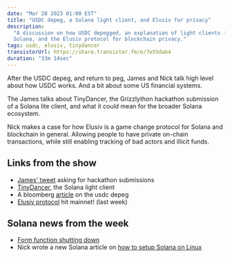 ```yaml
---
date: "Mar 20 2023 01:00 EST"
title: "USDC depeg, a Solana light client, and Elusiv for privacy"
description:
  "A discussion on how USDC depegged, an explanation of light clients for
  Solana, and the Elusiv protocol for blockchain privacy."
tags: usdc, elusiv, tinydancer
transistorUrl: https://share.transistor.fm/e/7e55dab4
duration: "33m 14sec"
---
```


After the USDC depeg, and return to peg, James and Nick talk high level about
how USDC works. And a bit about some US financial systems.

The James talks about TinyDancer, the Grizzlython hackathon submission of a
Solana lite client, and what it could mean for the broader Solana ecosystem.

Nick makes a case for how Elusiv is a game change protocol for Solana and
blockchain in general. Allowing people to have private on-chain transactions,
while still enabling tracking of bad actors and illicit funds.

## Links from the show

- [James’ tweet](https://twitter.com/jamesrp13/status/1636067753978368002)
  asking for hackathon submissions
- [TinyDancer](https://www.tinydancer.io/), the Solana light client
- A bloomberg
  [article](https://www.bloomberg.com/news/newsletters/2023-03-14/silicon-valley-bank-crisis-usdc-depeg-is-latest-opportunity-for-crypto)
  on the usdc depeg
- [Elusiv protocol](https://twitter.com/elusivprivacy/status/1633189128853397504?t=2qLXE0nyhJE_ez9vPkdbgQ&s=09)
  hit mainnet! (last week)

## Solana news from the week

- [Form function shutting down](https://twitter.com/formfunction/status/1636036949214470144?t=cmhLt_wt-kyDCENrWtSLWg&s=09)
- Nick wrote a new Solana article on
  [how to setup Solana on Linux](https://nick.af/articles/setup-solana-on-linux)
